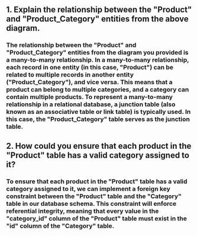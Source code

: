 ## 1. Explain the relationship between the "Product" and "Product_Category" entities from the above diagram.

### The relationship between the "Product" and "Product_Category" entities from the diagram you provided is a many-to-many relationship. In a many-to-many relationship, each record in one entity (in this case, "Product") can be related to multiple records in another entity ("Product_Category"), and vice versa. This means that a product can belong to multiple categories, and a category can contain multiple products. To represent a many-to-many relationship in a relational database, a junction table (also known as an associative table or link table) is typically used. In this case, the "Product_Category" table serves as the junction table.

## 2. How could you ensure that each product in the "Product" table has a valid category assigned to it?
### To ensure that each product in the "Product" table has a valid category assigned to it, we can implement a foreign key constraint between the "Product" table and the "Category" table in our database schema. This constraint will enforce referential integrity, meaning that every value in the "category_id" column of the "Product" table must exist in the "id" column of the "Category" table.